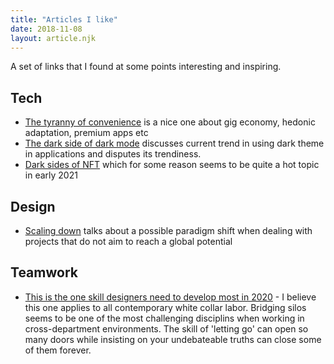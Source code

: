 ```yaml
---
title: "Articles I like"
date: 2018-11-08
layout: article.njk
---
```


A set of links that I found at some points interesting and inspiring.

## Tech

- [The tyranny of convenience](https://www.nytimes.com/2018/02/16/opinion/sunday/tyranny-convenience.html) is a nice one about gig economy, hedonic adaptation, premium apps etc
- [The dark side of dark mode](https://tidbits.com/2019/05/31/the-dark-side-of-dark-mode/) discusses current trend in using dark theme in applications and disputes its trendiness.
- [Dark sides of NFT](https://everestpipkin.medium.com/but-the-environmental-issues-with-cryptoart-1128ef72e6a3) which for some reason seems to be quite a hot topic in early 2021

## Design

- [Scaling down](https://www.sciencedirect.com/science/article/pii/S2405872617300552) talks about a possible paradigm shift when dealing with projects that do not aim to reach a global potential

## Teamwork

- [This is the one skill designers need to develop most in 2020](https://medium.com/fast-company/this-is-the-one-skill-designers-need-to-develop-most-in-2020-c0ee1bb82955) - I believe this one applies to all contemporary white collar labor. Bridging silos seems to be one of the most challenging disciplins when working in cross-department environments. The skill of 'letting go' can open so many doors while insisting on your undebateable truths can close some of them forever.

